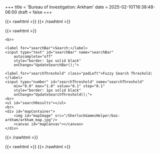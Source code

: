 +++
title = 'Bureau of Investigation: Arkham'
date = 2025-02-10T16:38:48-06:00
draft = false
+++

{{< rawhtml >}}
    <link href="/SherlockGamesHelper/boi-arkham/sherlock.css" rel="stylesheet" />
    <script src="https://cdn.jsdelivr.net/npm/fuse.js@7.0.0"></script>
    <!--
    <script src="/SherlockGamesHelper/jquery-3.7.1.min.js" type="text/javascript"></script>
    <script src="/SherlockGamesHelper/jquery.csv.min.js"></script>
    -->
{{< /rawhtml >}}

{{< rawhtml >}}
    
    <br>
     
    <label for="searchBar">Search:</label>
    <input type="text" id="searchBar" name="searchBar"
        autocomplete="off"
        style="border: 1px solid black"
        onChange="UpdateSearchBar();">
        
    <label for="searchThreshold" class="padLeft">Fuzzy Search Threshold:</label>
    <input type="number" id="searchThreshold" name="searchThreshold"
        min="0.0" max="1.0" value="0.1" step="0.1"
        style="border: 1px solid black"
        onChange="UpdateSearchThreshold();">
    <br>
    <ul id="searchResults"></ul>
    <br>
    <div id="mapContainer">
        <img id="mapImage" src="/SherlockGamesHelper/boi-arkham/arkham_map.jpg"/>
        <canvas id="mapCanvas"></canvas>
    </div>
{{< /rawhtml >}}



{{< rawhtml >}}
    <script src="/SherlockGamesHelper/boi-arkham/searchables.js"></script>
    <script src="/SherlockGamesHelper/boi-arkham/sherlock.js"></script>
{{< /rawhtml >}}